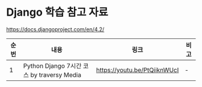 # Django 학습 참고 자료

https://docs.djangoproject.com/en/4.2/

| 순번 | 내용 | 링크 | 비고 |
| ---| --- | --- | --- |
| 1 | Python Django 7시간 코스 by traversy Media | https://youtu.be/PtQiiknWUcI | - |